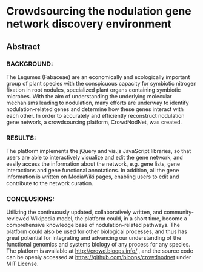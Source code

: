 # Crowdsourcing the nodulation gene network discovery environment

## Abstract

### BACKGROUND:

The Legumes (Fabaceae) are an economically and ecologically important group of plant species with the conspicuous capacity for symbiotic nitrogen fixation in root nodules, specialized plant organs containing symbiotic microbes. With the aim of understanding the underlying molecular mechanisms leading to nodulation, many efforts are underway to identify nodulation-related genes and determine how these genes interact with each other. In order to accurately and efficiently reconstruct nodulation gene network, a crowdsourcing platform, CrowdNodNet, was created.

### RESULTS:

The platform implements the jQuery and vis.js JavaScript libraries, so that users are able to interactively visualize and edit the gene network, and easily access the information about the network, e.g. gene lists, gene interactions and gene functional annotations. In addition, all the gene information is written on MediaWiki pages, enabling users to edit and contribute to the network curation.

### CONCLUSIONS:

Utilizing the continuously updated, collaboratively written, and community-reviewed Wikipedia model, the platform could, in a short time, become a comprehensive knowledge base of nodulation-related pathways. The platform could also be used for other biological processes, and thus has great potential for integrating and advancing our understanding of the functional genomics and systems biology of any process for any species. The platform is available at http://crowd.bioops.info/ , and the source code can be openly accessed at https://github.com/bioops/crowdnodnet under MIT License.
